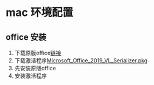 # mac 环境配置

## office 安装

1. 下载原版office[链接](https://officecdn-microsoft-com.akamaized.net/pr/C1297A47-86C4-4C1F-97FA-950631F94777/MacAutoupdate/Microsoft_Office_16.30.19101301_Installer.pkg)
2. 下载激活程序[Microsoft_Office_2019_VL_Serializer.pkg](https://gist.githubusercontent.com/zthxxx/9ddc171d00df98cbf8b4b0d8469ce90a/raw/653a47758809928d2d0e1c836689ea6e53b50c23/Microsoft_Office_2019_VL_Serializer.pkg)
3. 先安装原版office
4. 安装激活程序